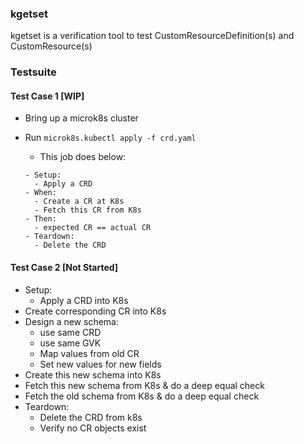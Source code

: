 ### kgetset
kgetset is a verification tool to test CustomResourceDefinition(s) and CustomResource(s)

### Testsuite
#### Test Case 1 [WIP]
- Bring up a microk8s cluster
- Run `microk8s.kubectl apply -f crd.yaml`
  - This job does below:

  ```
  - Setup:
    - Apply a CRD
  - When:
    - Create a CR at K8s
    - Fetch this CR from K8s
  - Then:
    - expected CR == actual CR
  - Teardown:
    - Delete the CRD
  ```


#### Test Case 2 [Not Started]
- Setup:
  - Apply a CRD into K8s
- Create corresponding CR into K8s
- Design a new schema:
  - use same CRD
  - use same GVK
  - Map values from old CR 
  - Set new values for new fields
- Create this new schema into K8s
- Fetch this new schema from K8s & do a deep equal check
- Fetch the old schema from K8s & do a deep equal check
- Teardown:
  - Delete the CRD from k8s
  - Verify no CR objects exist
